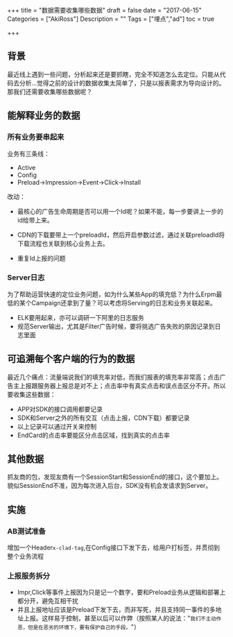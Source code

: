 +++
title = "数据需要收集哪些数据"
draft = false
date = "2017-06-15"
Categories = ["AkiRoss"] 
Description = "" 
Tags = ["埋点","ad"] 
toc = true

+++


## 背景

最近线上遇到一些问题，分析起来还是要抓瞎，完全不知道怎么去定位。只能从代码去分析...觉得之前的设计的数据收集太简单了，只是以报表需求为导向设计的。那我们还需要收集哪些数据呢？

## 能解释业务的数据

### 所有业务要串起来

业务有三条线：
- Active
- Config
- Preload->Impression->Event->Click->Install

改动：

- 最核心的广告生命周期是否可以用一个Id呢？如果不能，每一步要讲上一步的id给带上来。

- CDN的下载要带上一个preloadId，然后开启参数过滤，通过关联preloadId将下载流程也关联到核心业务上去。

- 重复Id上报的问题


### Server日志
为了帮助运营快速的定位业务问题，如为什么某些App的填充低？为什么Erpm最低的某个Campaign还拿到了量？可以考虑将Serving的日志和业务关联起来。

- ELK要用起来，亦可以调研一下阿里的日志服务
- 规范Server输出，尤其是Filter广告时候，要将挑选广告失败的原因记录到日志里面

## 可追溯每个客户端的行为的数据

最近几个痛点：流量端说我们的填充率对低，而我们报表的填充率非常高；点击广告主上报跟服务器上报总是对不上；点击率中有真实点击和误点击区分不开。所以要收集这些数据：
- APP对SDK的接口调用都要记录
- SDK和Server之外的所有交互（点击上报，CDN下载）都要记录
- 以上记录可以通过开关来控制
- EndCard的点击率要能区分点击区域，找到真实的点击率

## 其他数据
抓友商的包，发现友商有一个SessionStart和SessionEnd的接口，这个要加上。貌似SessionEnd不准，因为每次进入后台，SDK没有机会发请求到Server。

## 实施

### AB测试准备
增加一个Header`x-clad-tag`,在Config接口下发下去，给用户打标签，并贯彻到整个业务流程

### 上报服务拆分
- Impr,Click等事件上报因为只是记一个数字，要和Preload业务从逻辑和部署上都分开，避免互相干扰
- 并且上报地址应该是Preload下发下去，而非写死，并且支持同一事件的多地址上报。这样易于控制，甚至以后可以作弊（按照某人的说法："`我们不主动作恶，但是在恶劣的环境下，要有保护自己的手段。`"）



